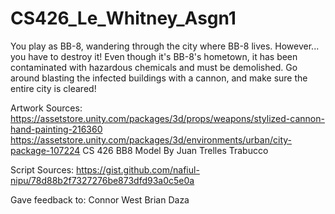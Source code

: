 # CS426_Le_Whitney_Asgn1

You play as BB-8, wandering through the city where BB-8 lives. However... you have to destroy it! Even though it's BB-8's hometown, it has been contaminated with hazardous chemicals and must be demolished. Go around blasting the infected buildings with a cannon, and make sure the entire city is cleared!

Artwork Sources:
https://assetstore.unity.com/packages/3d/props/weapons/stylized-cannon-hand-painting-216360
https://assetstore.unity.com/packages/3d/environments/urban/city-package-107224
CS 426 BB8 Model By Juan Trelles Trabucco

Script Sources:
https://gist.github.com/nafiul-nipu/78d88b2f7327276be873dfd93a0c5e0a

Gave feedback to:
Connor West
Brian Daza
